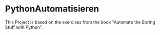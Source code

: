 # PythonAutomatisieren
This Project is based on the exercises from the book "Automate the Boring Stuff with Python".
